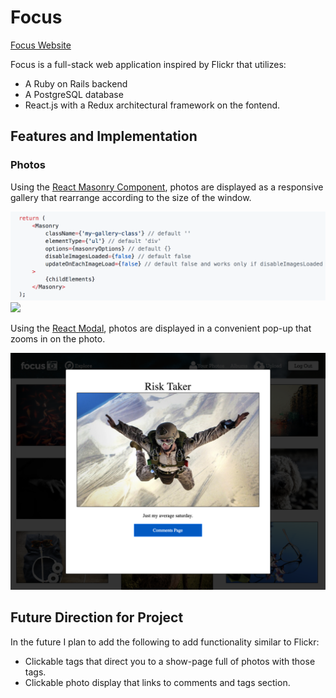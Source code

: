 # Focus

[Focus Website](https://focusthis.herokuapp.com/#/)

Focus is a full-stack web application inspired by Flickr that utilizes:
- A Ruby on Rails backend
- A PostgreSQL database
- React.js with a Redux architectural framework on the fontend.

## Features and Implementation
### Photos
Using the [React Masonry Component](https://github.com/eiriklv/react-masonry-component), photos are displayed as a responsive gallery that rearrange according to the size of the window.

<img src="./docs/screen_clippings/masonry_code.png" width="1000">

<img src="./docs/screen_clippings/gallery.png" width="1000">

Using the [React Modal](https://github.com/reactjs/react-modal), photos are displayed in a convenient pop-up that zooms in on the photo.

<img src="./docs/screen_clippings/modal.png" width="1000">

## Future Direction for Project

In the future I plan to add the following to add functionality similar to Flickr:
- Clickable tags that direct you to a show-page full of photos with those tags.
- Clickable photo display that links to comments and tags section.
